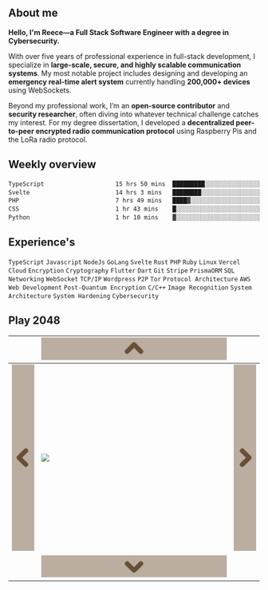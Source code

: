 ## About me

**Hello, I'm Reece—a Full Stack Software Engineer with a degree in Cybersecurity.**  

With over five years of professional experience in full-stack development, I specialize in **large-scale, secure, and highly scalable communication systems**. My most notable project includes designing and developing an **emergency real-time alert system** currently handling **200,000+ devices** using WebSockets.  

Beyond my professional work, I’m an **open-source contributor** and **security researcher**, often diving into whatever technical challenge catches my interest. For my degree dissertation, I developed a **decentralized peer-to-peer encrypted radio communication protocol** using Raspberry Pis and the LoRa radio protocol.  

<!--I also founded [**Doodad Labs**](https://github.com/doodad-labs), an open-source security development group focused on creating **random, weird, and uniquely useful security software**— freely available for anyone to use.  -->

## Weekly overview 

<!--START_SECTION:waka-->

```txt
TypeScript                    15 hrs 50 mins  █████████░░░░░░░░░░░░░░░░   36.60 %
Svelte                        14 hrs 3 mins   ████████░░░░░░░░░░░░░░░░░   32.46 %
PHP                           7 hrs 49 mins   ████▓░░░░░░░░░░░░░░░░░░░░   18.08 %
CSS                           1 hr 43 mins    █░░░░░░░░░░░░░░░░░░░░░░░░   03.99 %
Python                        1 hr 10 mins    ▓░░░░░░░░░░░░░░░░░░░░░░░░   02.72 %
```

<!--END_SECTION:waka-->

## Experience's

`TypeScript`
`Javascript`
`NodeJs`
`GoLang`
`Svelte`
`Rust`
`PHP`
`Ruby`
`Linux`
`Vercel`
`Cloud`
`Encryption`
`Cryptography`
`Flutter`
`Dart`
`Git`
`Stripe`
`PrismaORM`
`SQL`
`Networking`
`WebSocket`
`TCP/IP`
`Wordpress`
`P2P`
`Tor`
`Protocol Architecture`
`AWS`
`Web Development`
`Post-Quantum Encryption`
`C/C++`
`Image Recognition`
`System Architecture`
`System Hardening`
`Cybersecurity`

## Play 2048

&nbsp; | <a href="https://readme-2048.vercel.app/api/up"><img src="https://github.com/NotReeceHarris/NotReeceHarris/blob/main/cdn/up.png?raw=true"></a>  | &nbsp;
--- | --- | ---
<a href="https://readme-2048.vercel.app/api/left"><img src="https://github.com/NotReeceHarris/NotReeceHarris/blob/main/cdn/left.png?raw=true"></a> | <img src="https://readme-2048.vercel.app/api/board"> | <a href="https://readme-2048.vercel.app/api/right"><img src="https://github.com/NotReeceHarris/NotReeceHarris/blob/main/cdn/right.png?raw=true"></a>
&nbsp; | <a href="https://readme-2048.vercel.app/api/down"><img src="https://github.com/NotReeceHarris/NotReeceHarris/blob/main/cdn/down.png?raw=true"></a> | &nbsp;
